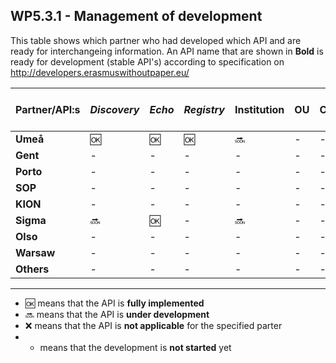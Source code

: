 ## WP5.3.1 - Management of development

This table shows which partner who had developed which API and are ready for interchangeing information. An API name that are shown in **Bold** is ready for development (stable API's) according to specification on http://developers.erasmuswithoutpaper.eu/


| Partner/API:s | *Discovery* | *Echo* | *Registry* | **Institution** | **OU** | **Courses** | **Simple Cource Rep** | 
| ------------- | ----------- | ------ | ---------- | --------------- | ------ | ----------- | --------------------- |
| **Umeå**      |    :ok:     |  :ok:  |    :ok:    | :soon:          |   -    |      -      |           -           |
| **Gent**      |     -       |   -    |     -      |    -            |   -    |      -      |           -           |
| **Porto**     |     -       |   -    |     -      |    -            |   -    |      -      |           -           |
| **SOP**       |     -       |   -    |     -      |    -            |   -    |      -      |           -           |
| **KION**      |     -       |   -    |     -      |    -            |   -    |      -      |           -           |
| **Sigma**     | :soon:      |  :ok:  |     -      | :soon:          |   -    |      -      |           -           |
| **Olso**      |     -       |   -    |     -      |    -            |   -    |      -      |           -           |
| **Warsaw**    |     -       |   -    |     -      |    -            |   -    |      -      |           -           |
| **Others**    |     -       |   -    |     -      |    -            |   -    |      -      |           -           |

---
* :ok: means that the API is **fully implemented**
* :soon: means that the API is **under development**
* :x: means that the API is **not applicable** for the specified parter 
* - means that the development is **not started** yet
